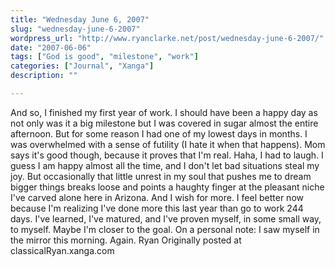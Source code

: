```yaml
---
title: "Wednesday June 6, 2007"
slug: "wednesday-june-6-2007"
wordpress_url: "http://www.ryanclarke.net/post/wednesday-june-6-2007/"
date: "2007-06-06"
tags: ["God is good", "milestone", "work"]
categories: ["Journal", "Xanga"]
description: ""

---
```


And so, I finished my first year of work. I should have been a happy day as not only was it a big milestone but I was covered in sugar almost the entire afternoon. But for some reason I had one of my lowest days in months. I was overwhelmed with a sense of futility (I hate it when that happens). Mom says it's good though, because it proves that I'm real. Haha, I had to laugh. I guess I am happy almost all the time, and I don't let bad situations steal my joy. But occasionally that little unrest in my soul that pushes me to dream bigger things breaks loose and points a haughty finger at the pleasant niche I've carved alone here in Arizona. And I wish for more.
I feel better now because I'm realizing I've done more this last year than go to work 244 days. I've learned, I've matured, and I've proven myself, in some small way, to myself. Maybe I'm closer to the goal.
On a personal note: I saw myself in the mirror this morning. Again.
Ryan
Originally posted at classicalRyan.xanga.com

